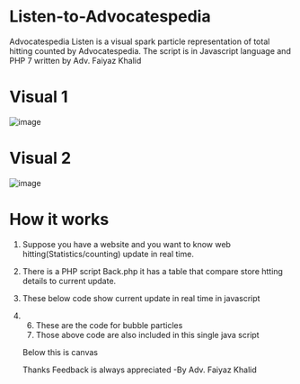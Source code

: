 # Listen-to-Advocatespedia
Advocatespedia Listen is a visual spark particle representation of total hitting counted by Advocatespedia. The script is in Javascript language and PHP 7 written by Adv. Faiyaz Khalid
# Visual 1
![image](https://user-images.githubusercontent.com/15283416/132361029-ed8dd979-1682-4c01-a7da-80a5be9c0fb6.png)

# Visual 2
![image](https://user-images.githubusercontent.com/15283416/133461694-502e99ca-5314-4289-bb18-7d61cc01970b.png)


# How it works
1. Suppose you have a website and you want to know web hitting(Statistics/counting) update in real time. 
2. There is a PHP script Back.php it has a table that compare store htting details to current update.
3. These below code show current update in real time in javascript
4. <script>
5. var timeout = setInterval(checkUpdate, 2000);    
function checkUpdate()
{
    $.post("back.php", function(data, status)
    {
       if (data.toString()=="true")
       {
  //add anything here 
  //so i added random music tone javacript code: On every change or update random tone will be played automatically.
          playRandomSound();
  //secondly i wanted to show visual representation particles so i found bubble particle code from codepen site and added here  
  // Create initial bubbles: On every change or update random bubble particle will be visualised automatically.
    for (var i = 0; i < maxCount; i++) {
        new Bubble();
    }
  //finished
  
      }
    });
}
</script>

6. These are the code for bubble particles
7. Those above code are also included in this single java script  
 <script type="text/javascript">
  (function() {
    "use strict";

 
    // Canvas things
    var canvas = document.getElementById('canvas'),
        ctx = canvas.getContext('2d'),
        canvasWidth = canvas.width = window.innerWidth,
        canvasHeight = canvas.height = window.innerHeight;

    // Mouse things
    var mouseX,
        mouseY,
        pop = false,
        attract = false;

    // Check if mouse event is over a bubble
    var mouseOver = function(x, y, radius) {
        var diffX = mouseX - x;
        var diffY = mouseY - y;

        if (diffX < radius && diffX > (radius * -1) && diffY < radius && diffY > (radius * -1)) {
            return true;
        }

        return false;
    }

    // Used for randomizing everything
    var randomNum = function (min, max) {
        return Math.floor(Math.random() * (max - min + 1)) + min;
    };

    // Used for changing settings with a random number
    var changeSettings = function(setting, min, max, prob) {
        var chance = randomNum(0, prob);

        if(setting < min || chance === 1) {
            return 1;
        } else if (setting > max || chance === 2) {
            return -1;
        } else {
            return 0;
        }
    };

    // Bubble config
    var bubbles = [], // Holds all the bubbles as objects
        count = 0, // Bubble count
        maxCount = 1, // Max bubbles to render on start
        maxSize = 100,
        minSize = 5,
        minSpeed = 5,
        maxSpeed = 10,
        bgcolor = 'hsl(235,60%,13%)', // Canvas bg
        colors = [ // Color palette
            { color1 : '#fa4c2b', color2 : '#6aff6e'},
            { color1 : '#ffff82', color2 : '#ffce72'},
            { color1 : '#fa4c2b', color2 : '#0bfcff'}
        ];

    // Bubble constructor
    var Bubble = function(x, y, size) {
        this.id = count+1;
        this.x = x || randomNum(0, canvasWidth);
        this.y =  y || randomNum(0, canvasHeight);
        this.radius = size || randomNum(minSize, maxSize);
        this.color = colors[randomNum(0,colors.length-1)];

        this.speed = randomNum(minSpeed, maxSpeed)/10;
        this.speedBackup = this.speed;
        this.directionX = randomNum(-1,1) || 1;
        this.directionY = randomNum(-1,1) || 1;
        this.flicker = 0;

        count++; // Number bubbles
        bubbles[count] = this; // Add to main object
    };
  
    // When popping a bubble
    Bubble.prototype.destroy = function() {
        // Generate number of smaller bubbles based on radius
        var popCount = this.radius/10 > 0 ? this.radius/10 : 2;

        // Generate smaller bubbles, size based on radius
        for(var i = 0; i < popCount; i++) {
            new Bubble(this.x, this.y, randomNum(this.radius/4,this.radius/2));
        }
        
        // Make popped bubble smaller and change color
        this.radius = randomNum(this.radius/4,this.radius/2);
        this.color = colors[randomNum(0,colors.length-1)];
    };

    // Bubble drawing animation
    Bubble.prototype.draw = function() {

        // Reset speed
        this.speed = this.speedBackup;

        // If mouse is held down & bubble is within 200px of mouse
        if (attract === true && mouseOver(this.x,this.y,200)) {
            var moveTowardMouse = randomNum(0,15); // Chance of being attracted by mouse
            if(moveTowardMouse === 5){
                this.directionX = mouseX - this.x > 0 ? 1 : -1;
            } else if (moveTowardMouse === 1) {
                this.directionY = mouseY - this.y > 0 ? 1 : -1;
            }

            this.speed = 1.25; // Speed up
        }

        // Move bubbles
        this.x += this.speed * this.directionX;
        this.y += this.speed * this.directionY;

        // Change radius
        this.radius += changeSettings(this.radius, minSize, maxSize, 15);

        // Draw the bubbles
        ctx.save();
        ctx.globalCompositeOperation = 'color-dodge';
        ctx.beginPath();

        var gradient = ctx.createRadialGradient(this.x, this.y, 0, this.x, this.y, this.radius);
        gradient.addColorStop(0, this.color.color1);
        gradient.addColorStop(0.5, this.color.color2);
        gradient.addColorStop(1, 'rgba(250,76,43,0)');

        ctx.arc(this.x, this.y, this.radius, 0, Math.PI*2, true);
        ctx.fillStyle = gradient;
        ctx.fill();
        ctx.closePath();
        ctx.restore();

        // Pop bubbles if mouse coords match
        if(pop === true && mouseOver(this.x,this.y,this.radius)) {
            bubbles[this.id].destroy();
            pop = false;
        }

    };

  

    // Call animation
    var animate = function() {

        // Clear canvas and fill with background color
        ctx.fillStyle = bgcolor;
        ctx.fillRect(0, 0, canvasWidth, canvasHeight);

        // Draw bubbles
        for (var i = 1; i <= count; i++) {
            bubbles[i].draw();
        }

        requestAnimationFrame(animate);

    };

    requestAnimationFrame(animate);

    // Click to add new bubble

        canvas.addEventListener('mouseover', function () {
        new Bubble(e.pageX, e.pageY);
    });

  
       // Sets mouse coords for popping bubbles
    canvas.addEventListener('contextmenu',function(e){
        mouseX = e.pageX;
        mouseY = e.pageY;
        pop = true;
        e.preventDefault();
    });

    // Attract bubbles
    var startAttracting;
  
    canvas.addEventListener('mousedown',function(e){
        mouseX = e.pageX;
        mouseY = e.pageY;
      
        // Wait 0.5s before attracting bubbles
        clearTimeout(startAttracting);
        startAttracting = setTimeout(function(){
            return attract = true;
        }, 500);
    });

    // If mouse held down, update coords as the mouse moves
    canvas.addEventListener('mousemove',function(e){
        if(attract) {
            mouseX = e.pageX;
            mouseY = e.pageY;
        }
    });


    
    // Clear attract
    canvas.addEventListener('mouseup',function(e){
        clearTimeout(startAttracting);
        attract = false;
    });
  
    // Resize canvas with window resize
    var resizing;

    window.addEventListener('resize', function(){
        clearTimeout(resizing);
        resizing = setTimeout(function(){
          canvasWidth = canvas.width = window.innerWidth;
          canvasHeight = canvas.height = window.innerHeight;
        }, 500);
    });


    


var timeout = setInterval(checkUpdate, 2000);    
function checkUpdate()
{
    $.post("back.php", function(data, status)
    {
       if (data.toString()=="true")
       {
          playRandomSound();
    
     // Create initial bubbles
    for (var i = 0; i < maxCount; i++) {
        new Bubble();
    }



       }
    });
}

}());

function playRandomSound()
{
  var pattern = [],
    tone;
  pattern.push(Math.floor(Math.random() * 58));
  tone = "#sound" + pattern[0];
  //$(tone).trigger('play');  //uncomment to play
  //$(tone).get(0).play();    //uncomment to play
  $(tone)[0].play();          //comment to turn off
}
    audio.play();
    
    
</script> 
Below this is canvas
   <canvas id="canvas"></canvas>
   
 Thanks
 Feedback is always appreciated 
 -By Adv. Faiyaz Khalid  
